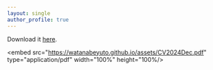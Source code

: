 ```yaml
---
layout: single
author_profile: true
---
```

Download it [here](assets/CV2024Dec.pdf).

<embed src="https://watanabeyuto.github.io/assets/CV2024Dec.pdf" type="application/pdf" width="100%" height="100%/>